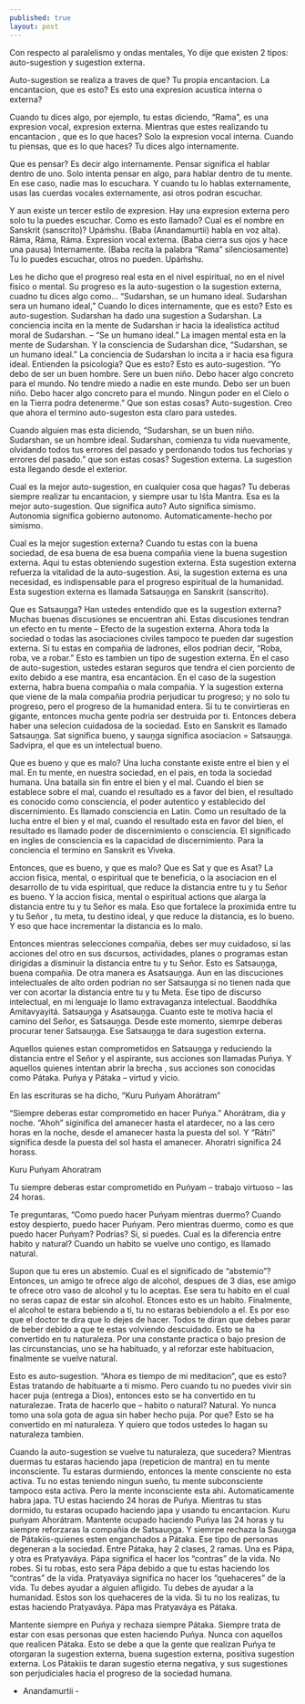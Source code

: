 ```yaml
---
published: true
layout: post
---
```



Con respecto al paralelismo y ondas mentales, Yo dije que existen 2 tipos: auto-sugestion y sugestion externa.

Auto-sugestion se realiza a traves de que? Tu propia encantacion. La encantacion, que es esto? Es esto una expresion acustica interna o externa?

Cuando tu dices algo, por ejemplo, tu estas diciendo, “Rama”, es una expresion vocal, expresion externa. Mientras que estes realizando tu encantacion , que es lo que haces? Solo la expresion vocal interna. Cuando tu piensas, que es lo que haces? Tu dices algo internamente.

Que es pensar? Es decir algo internamente. Pensar significa el hablar dentro de uno. Solo intenta pensar en algo, para hablar dentro de tu mente. En ese caso, nadie mas lo escuchara. Y cuando tu lo hablas externamente, usas las cuerdas vocales externamente, asi otros podran escuchar.

Y aun existe un tercer estilo de expresion. Hay una expresion externa pero solo tu la puedes escuchar. Como es esto llamado? Cual es el nombre en Sanskrit (sanscrito)? Upáḿshu. (Baba (Anandamurtii) habla en voz alta). Ráma, Ráma, Ráma. Expresion vocal externa. (Baba cierra sus ojos y hace una pausa) Internamente. (Baba recita la palabra “Rama” silenciosamente) Tu lo puedes escuchar, otros no pueden. Upáḿshu.

Les he dicho que el progreso real esta en el nivel espiritual, no en el nivel fisico o mental. Su progreso es la auto-sugestion o la sugestion externa, cuadno tu dices algo como… “Sudarshan, se un humano ideal. Sudarshan sera un humano ideal,” Cuando lo dices internamente, que es esto? Esto es auto-sugestion. Sudarshan ha dado una sugestion a Sudarshan. La conciencia incita en la mente de Sudarshan ir hacia la idealistica actitud moral de Sudarshan. – “Se un humano ideal.” La imagen mental esta en la mente de Sudarshan. Y la consciencia de Sudarshan dice, “Sudarshan, se un humano ideal.” La conciencia de Sudarshan lo incita a ir hacia esa figura ideal. Entienden la psicologia? Que es esto? Esto es auto-sugestion. “Yo debo de ser un buen hombre. Sere un buen niño. Debo hacer algo concreto para el mundo. No tendre miedo a nadie en este mundo. Debo ser un buen niño. Debo hacer algo concreto para el mundo. Ningun poder en el Cielo o en la Tierra podra detenerme.” Que son estas cosas? Auto-sugestion. Creo que ahora el termino auto-sugeston esta claro para ustedes. 

Cuando alguien mas esta diciendo, “Sudarshan, se un buen niño. Sudarshan, se un hombre ideal. Sudarshan, comienza tu vida nuevamente, olvidando todos tus errores del pasado y perdonando todos tus fechorias y errores del pasado.” que son estas cosas? Sugestion externa. La sugestion esta llegando desde el exterior.

Cual es la mejor auto-sugestion, en cualquier cosa que hagas? Tu deberas siempre realizar tu encantacion, y siempre usar tu Iśt́a Mantra. Esa es la mejor auto-sugestion. Que significa auto? Auto significa simismo. Autonomia significa gobierno autonomo. Automaticamente-hecho por simismo.

Cual es la mejor sugestion externa? Cuando tu estas con la buena sociedad, de esa buena de esa buena compañia viene la buena sugestion externa. Aqui tu estas obteniendo sugestion externa. Esta sugestion externa refuerza la vitalidad de la auto-sugestion. Asi, la sugestion externa es una necesidad, es indispensable para el progreso espiritual de la humanidad. Esta sugestion externa es llamada Satsauṋga en Sanskrit (sanscrito).

Que es Satsauṋga? Han ustedes entendido que es la sugestion externa? Muchas buenas discusiones se encuentran ahi. Estas discusiones tendran un efecto en tu mente – Efecto de la sugestion externa. Ahora toda la sociedad o todas las asociaciones civiles tampoco te pueden dar sugestion externa. Si tu estas en compañia de ladrones, ellos podrian decir, “Roba, roba, ve a robar.” Esto es tambien un tipo de sugestion externa. En el caso de auto-sugestion, ustedes estaran seguros que tendra el cien porciento de exito debido a ese mantra, esa encantacion. En el caso de la sugestion externa, habra buena compañia o mala compañia. Y la sugestion externa que viene de la mala compañia prodria perjudicar tu progreso; y no solo tu progreso, pero el progreso de la humanidad entera. Si tu te convirtieras en gigante, entonces mucha gente podria ser destruida por ti. Entonces debera haber una selecion cuidadosa de la sociedad. Esto en Sanskrit es llamado Satsauṋga. Sat significa bueno, y sauṋga significa asociacion = Satsauṋga. Sadvipra, el que es un intelectual bueno.

Que es bueno y que es malo? Una lucha constante existe entre el bien y el mal. En tu mente, en nuestra sociedad, en el pais, en toda la sociedad humana. Una batalla sin fin entre el bien y el mal. Cuando el bien se establece sobre el mal, cuando el resultado es a favor del bien, el resultado es conocido como consciencia, el poder autentico y establecido del discernimiento. Es llamado consciencia en Latin. Como un resultado de la lucha entre el bien y el mal, cuando el resultado esta en favor del bien, el resultado es llamado poder de discernimiento o consciencia. El significado en ingles de consciencia es la capacidad de discernimiento. Para la conciencia el termino en Sanskrit es Viveka.

Entonces, que es bueno, y que es malo? Que es Sat y que es Asat? La accion fisica, mental, o espiritual que te beneficia, o la asociacion en el desarrollo de tu vida espiritual, que reduce la distancia entre tu y tu Señor es bueno. Y la accion fisica, mental o espiritual actions que alarga la distancia entre tu y tu Señor es mala. Eso que fortalece la proximida entre tu y tu Señor , tu meta, tu destino ideal, y que reduce la distancia, es lo bueno. Y eso que hace incrementar la distancia es lo malo.

Entonces mientras selecciones compañia, debes ser muy cuidadoso, si las acciones del otro en sus dscursos, actividades, planes o programas estan dirigidas a disminuir la distancia entre tu y tu Señor. Esto es Satsauṋga, buena compañia. De otra manera es Asatsauṋga. Aun en las discuciones intelectuales de alto orden podrian no ser Satsauṋga si no tienen nada que ver con acortar la distancia entre tu y tu Meta. Ese tipo de discurso intelectual, en mi lenguaje lo llamo extravaganza intelectual. Baoddhika Amitavyayitá. Satsauṋga y Asatsauṋga. Cuanto este te motiva hacia el camino del Señor, es Satsauṋga. Desde este momento, siemrpe deberas procurar tener Satsauṋga. Ese Satsauṋga te dara sugestion externa.

Aquellos quienes estan comprometidos en Satsauṋga y reduciendo la distancia entre el Señor y el aspirante, sus acciones son llamadas Puńya. Y aquellos quienes intentan abrir la brecha , sus acciones son conocidas como Pátaka. Puńya y Pátaka – virtud y vicio.

En las escrituras se ha dicho, “Kuru Puńyam Ahorátram”

“Siempre deberas estar comprometido en hacer Puńya.” Ahorátram, dia y noche. “Ahoh” siginifica del amanecer hasta el atardecer, no a las cero horas en la noche, desde el amanecer hasta la puesta del sol. Y “Rátri” significa desde la puesta del sol hasta el amanecer. Ahoratri significa 24 horass.

Kuru Puńyam Ahoratram

Tu siempre deberas estar comprometido en Puńyam – trabajo virtuoso – las 24 horas.

Te preguntaras, “Como  puedo hacer Puńyam mientras duermo? Cuando estoy despierto, puedo hacer Puńyam. Pero mientras duermo, como es que puedo hacer Puńyam? Podrias? Si, si puedes. Cual es la diferencia entre habito y natural? Cuando un habito se vuelve uno contigo, es llamado natural. 

Supon que tu eres un abstemio. Cual es el significado de “abstemio”? Entonces, un amigo te ofrece algo de alcohol, despues de 3 dias, ese amigo te ofrece otro vaso de alcohol y tu lo aceptas. Ese sera tu habito en el cual no seras capaz de estar sin alcohol. Etonces esto es un habito. Finalmente, el alcohol te estara bebiendo a ti, tu no estaras bebiendolo a el. Es por eso que el doctor te dira que lo dejes de hacer. Todos te diran que debes parar de beber debido a que te estas volviendo descuidado. Esto se ha convertido en tu naturaleza. Por una constante practica o bajo presion de las circunstancias, uno se ha habituado, y al reforzar este habituacion, finalmente se vuelve natural.

Esto es auto-sugestion. “Ahora es tiempo de mi meditacion”, que es esto? Estas tratando de habituarte a ti mismo. Pero cuando tu no puedes vivir sin hacer puja (entrega a Dios), entonces esto se ha convertido en tu naturalezae. Trata de hacerlo que – habito o natural? Natural. Yo nunca tomo una sola gota de agua sin haber hecho puja. Por que? Esto se ha convertido en mi naturaleza. Y quiero que todos ustedes lo hagan su naturaleza tambien.

Cuando la auto-sugestion se vuelve tu naturaleza, que sucedera? Mientras duermas tu estaras haciendo japa (repeticion de mantra) en tu mente inconsciente. Tu estaras durmiendo, entonces la mente consciente no esta activa. Tu no estas teniendo ningun sueño, tu mente subconsciente tampoco esta activa. Pero la mente inconsciente esta ahi. Automaticamente habra japa. TU estas haciendo 24 horas de Puńya. Mientras tu stas dormido, tu estaras ocupado haciendo japa y usando tu encantacion. Kuru puńyam Ahorátram. Mantente ocupado haciendo Puńya las 24 horas y tu siempre reforzaras la compañia de Satsauṋga. 
Y siemrpe rechaza la Sauṋga de Pátakiis-quienes esten enganchados a Pátaka. Ese tipo de personas degeneran a la sociedad. Entre Pátaka, hay 2 clases, 2 ramas. Una es Pápa, y otra es Pratyaváya. Pápa significa el hacer los “contras” de la vida. No robes. Si tu robas, esto sera Pápa debido a que tu estas haciendo los “contras” de la vida. Pratyaváya significa no hacer los “quehaceres” de la vida. Tu debes ayudar a alguien afligido. Tu debes de ayudar a la humanidad. Estos son los quehaceres de la vida. Si tu no los realizas, tu estas haciendo Pratyaváya. Pápa mas Pratyaváya es Pátaka. 

Mantente siempre en Puńya y rechaza siempre Pátaka. Siempre trata de estar con esas personas que esten haciendo Puńya. Nunca con aquellos que realicen Pátaka. Esto se debe a que la gente que realizan Puńya te otorgaran la sugestion externa, buena sugestion externa, positiva sugestion externa. Los Pátakiis te daran sugestio eterna negativa, y sus sugestiones son perjudiciales hacia el progreso de la sociedad humana.

 - Anandamurtii -
